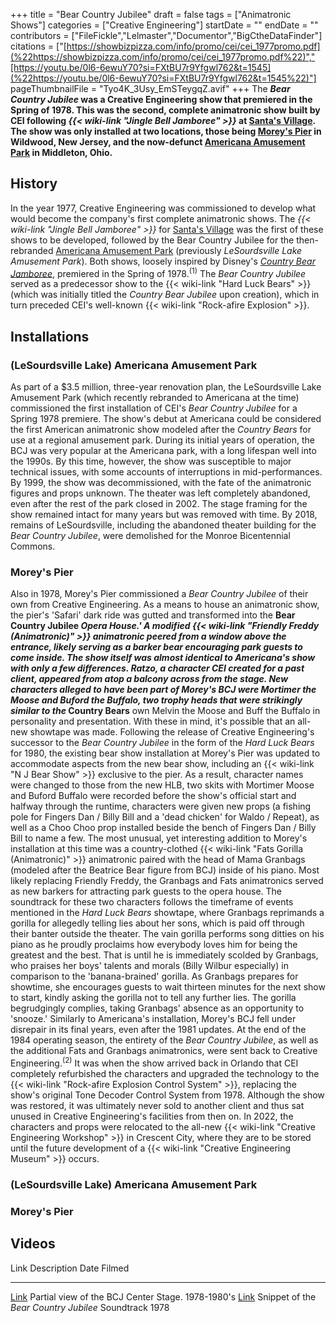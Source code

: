 +++
title = "Bear Country Jubilee"
draft = false
tags = ["Animatronic Shows"]
categories = ["Creative Engineering"]
startDate = ""
endDate = ""
contributors = ["FileFickle","Lelmaster","Documentor","BigCtheDataFinder"]
citations = ["[https://showbizpizza.com/info/promo/cei/cei_1977promo.pdf](%22https://showbizpizza.com/info/promo/cei/cei_1977promo.pdf%22)","[https://youtu.be/0l6-6ewuY70?si=FXtBU7r9Yfgwl762&t=1545](%22https://youtu.be/0l6-6ewuY70?si=FXtBU7r9Yfgwl762&t=1545%22)"]
pageThumbnailFile = "Tyo4K_3Usy_EmSTeygqZ.avif"
+++
The ***Bear Country Jubilee* was a Creative Engineering show that premiered in the Spring of 1978. This was the second, complete animatronic show built by CEI following *{{< wiki-link "Jingle Bell Jamboree" >}}* at [Santa's Village](https://en.wikipedia.org/wiki/Santa's_Village_(Jefferson,_New_Hampshire)). The show was only installed at two locations, those being [Morey's Pier](https://en.wikipedia.org/wiki/Morey%27s_Piers) in Wildwood, New Jersey, and the now-defunct [Americana Amusement Park](https://en.wikipedia.org/wiki/LeSourdsville_Lake_Amusement_Park) in Middleton, Ohio.**

## History

In the year 1977, Creative Engineering was commissioned to develop what would become the company's first complete animatronic shows. The *{{< wiki-link "Jingle Bell Jamboree" >}}* for [Santa's Village](https://en.wikipedia.org/wiki/Santa's_Village_(Jefferson,_New_Hampshire)) was the first of these shows to be developed, followed by the Bear Country Jubilee for the then-rebranded [Americana Amusement Park](https://en.wikipedia.org/wiki/LeSourdsville_Lake_Amusement_Park) (previously *LeSourdsville Lake Amusement Park*). Both shows, loosely inspired by Disney's *[Country Bear Jamboree](https://en.wikipedia.org/wiki/Country_Bear_Jamboree)*, premiered in the Spring of 1978.<sup>(1)</sup>
The *Bear Country Jubilee* served as a predecessor show to the {{< wiki-link "Hard Luck Bears" >}} (which was initially titled the *Country Bear Jubilee* upon creation), which in turn preceded CEI's well-known {{< wiki-link "Rock-afire Explosion" >}}.

## Installations

### (LeSourdsville Lake) Americana Amusement Park

As part of a $3.5 million, three-year renovation plan, the LeSourdsville Lake Amusement Park (which recently rebranded to Americana at the time) commissioned the first installation of CEI's *Bear Country Jubilee* for a Spring 1978 premiere. The show's debut at Americana could be considered the first American animatronic show modeled after the *Country Bears* for use at a regional amusement park. During its initial years of operation, the BCJ was very popular at the Americana park, with a long lifespan well into the 1990s. By this time, however, the show was susceptible to major technical issues, with some accounts of interruptions in mid-performances. By 1999, the show was decommissioned, with the fate of the animatronic figures and props unknown. The theater was left completely abandoned, even after the rest of the park closed in 2002. The stage framing for the show remained intact for many years but was removed with time. By 2018, remains of LeSourdsville, including the abandoned theater building for the *Bear Country Jubilee*, were demolished for the Monroe Bicentennial Commons.

### Morey's Pier

Also in 1978, Morey's Pier commissioned a *Bear Country Jubilee* of their own from Creative Engineering. As a means to house an animatronic show, the pier's 'Safari' dark ride was gutted and transformed into the **Bear Country Jubilee *Opera House.' A modified {{< wiki-link "Friendly Freddy (Animatronic)" >}} animatronic peered from a window above the entrance, likely serving as a barker bear encouraging park guests to come inside. The show itself was almost identical to Americana's show with only a few differences. Ratzo, a character CEI created for a past client, appeared from atop a balcony across from the stage. New characters alleged to have been part of Morey's BCJ were Mortimer the Moose and Buford the Buffalo, two trophy heads that were strikingly similar to the* Country Bears** own Melvin the Moose and Buff the Buffalo in personality and presentation. With these in mind, it's possible that an all-new showtape was made.
Following the release of Creative Engineering's successor to the *Bear Country Jubilee* in the form of the *Hard Luck Bears* for 1980, the existing bear show installation at Morey's Pier was updated to accommodate aspects from the new bear show, including an {{< wiki-link "N J Bear Show" >}} exclusive to the pier. As a result, character names were changed to those from the new HLB, two skits with Mortimer Moose and Buford Buffalo were recorded before the show's official start and halfway through the runtime, characters were given new props (a fishing pole for Fingers Dan / Billy Bill and a 'dead chicken' for Waldo / Repeat), as well as a Choo Choo prop installed beside the bench of Fingers Dan / Billy Bill to name a few.
The most unusual, yet interesting addition to Morey's installation at this time was a country-clothed {{< wiki-link "Fats Gorilla (Animatronic)" >}} animatronic paired with the head of Mama Granbags (modeled after the Beatrice Bear figure from BCJ) inside of his piano. Most likely replacing Friendly Freddy, the Granbags and Fats animatronics served as new barkers for attracting park guests to the opera house. The soundtrack for these two characters follows the timeframe of events mentioned in the *Hard Luck Bears* showtape, where Granbags reprimands a gorilla for allegedly telling lies about her sons, which is paid off through their banter outside the theater. The vain gorilla performs song ditties on his piano as he proudly proclaims how everybody loves him for being the greatest and the best. That is until he is immediately scolded by Granbags, who praises her boys' talents and morals (Billy Wilbur especially) in comparison to the 'banana-brained' gorilla. As Granbags prepares for showtime, she encourages guests to wait thirteen minutes for the next show to start, kindly asking the gorilla not to tell any further lies. The gorilla begrudgingly complies, taking Granbags' absence as an opportunity to 'snooze.'
Similarly to Americana's installation, Morey's BCJ fell under disrepair in its final years, even after the 1981 updates. At the end of the 1984 operating season, the entirety of the *Bear Country Jubilee*, as well as the additional Fats and Granbags animatronics, were sent back to Creative Engineering.<sup>(2)</sup> It was when the show arrived back in Orlando that CEI completely refurbished the characters and upgraded the technology to the {{< wiki-link "Rock-afire Explosion Control System" >}}, replacing the show's original Tone Decoder Control System from 1978. Although the show was restored, it was ultimately never sold to another client and thus sat unused in Creative Engineering's facilities from then on. In 2022, the characters and props were relocated to the all-new {{< wiki-link "Creative Engineering Workshop" >}} in Crescent City, where they are to be stored until the future development of a {{< wiki-link "Creative Engineering Museum" >}} occurs.

### (LeSourdsville Lake) Americana Amusement Park

### Morey's Pier

## Videos

  Link                                                                    Description                                        Date Filmed
  ----------------------------------------------------------------------- -------------------------------------------------- --------------
  [Link](https://youtu.be/jLrFSQqeyWc?si=e8Jli4xah_ERufvK&t=108)          Partial view of the BCJ Center Stage.              1978-1980's
  [Link](https://archive.org/details/bear-country-jubilee-partial-show)   Snippet of the *Bear Country Jubilee* Soundtrack   1978
